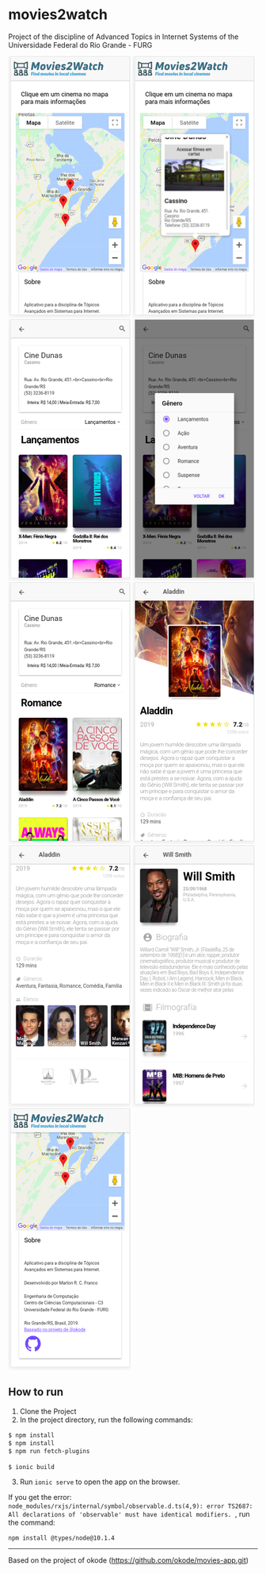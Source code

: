 # movies2watch
Project of the discipline of Advanced Topics in Internet Systems of the Universidade Federal do Rio Grande - FURG

![alt text](https://raw.githubusercontent.com/marlonrcfranco/movies2watch/master/doc/Selection_310.png)
![alt text](https://raw.githubusercontent.com/marlonrcfranco/movies2watch/master/doc/Selection_317.png)
![alt text](https://raw.githubusercontent.com/marlonrcfranco/movies2watch/master/doc/Selection_318.png)
![alt text](https://raw.githubusercontent.com/marlonrcfranco/movies2watch/master/doc/Selection_319.png)
![alt text](https://raw.githubusercontent.com/marlonrcfranco/movies2watch/master/doc/Selection_321.png)
![alt text](https://raw.githubusercontent.com/marlonrcfranco/movies2watch/master/doc/Selection_322.png)
![alt text](https://raw.githubusercontent.com/marlonrcfranco/movies2watch/master/doc/Selection_323.png)
![alt text](https://raw.githubusercontent.com/marlonrcfranco/movies2watch/master/doc/Selection_324.png)
![alt text](https://raw.githubusercontent.com/marlonrcfranco/movies2watch/master/doc/Selection_311.png)

## How to run
1. Clone the Project
2. In the project directory, run the following commands:

```
$ npm install
$ npm install
$ npm run fetch-plugins

$ ionic build
```

3. Run `ionic serve` to open the app on the browser.

If you get the error: `node_modules/rxjs/internal/symbol/observable.d.ts(4,9): error TS2687: All declarations of 'observable' must have identical modifiers.
`, run the command:
```
npm install @types/node@10.1.4
```

****
Based on the project of okode (https://github.com/okode/movies-app.git)
